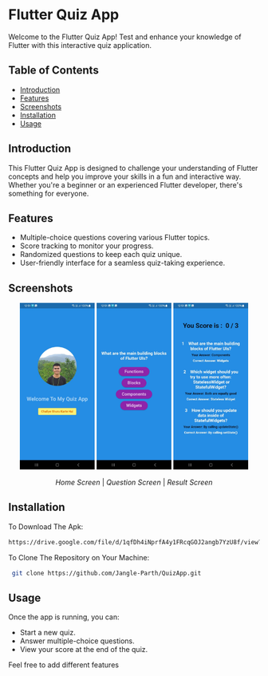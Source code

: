 # Flutter Quiz App

Welcome to the Flutter Quiz App! Test and enhance your knowledge of Flutter with this interactive quiz application.

## Table of Contents
- [Introduction](#introduction)
- [Features](#features)
- [Screenshots](#screenshots)
- [Installation](#installation)
- [Usage](#usage)

## Introduction

This Flutter Quiz App is designed to challenge your understanding of Flutter concepts and help you improve your skills in a fun and interactive way. Whether you're a beginner or an experienced Flutter developer, there's something for everyone.

## Features

- Multiple-choice questions covering various Flutter topics.
- Score tracking to monitor your progress.
- Randomized questions to keep each quiz unique.
- User-friendly interface for a seamless quiz-taking experience.

## Screenshots
<p align="center">
  <img src="/screenshots/screenshot1.png.jpeg" alt="Home Screen" width="150">
  <img src="/screenshots/screenshot2.png.jpeg" alt="Question Screen" width="150">
  <img src="/screenshots/screenshot3.png.jpeg" alt="Result Screen" width="150">
</p>

<p align="center">
  <em>Home Screen</em> | <em>Question Screen</em> | <em>Result Screen</em>
</p>


## Installation

To Download The Apk:

   ```bash
   https://drive.google.com/file/d/1qfDh4iNprfA4y1FRcqGOJ2angb7YzU8f/view?usp=sharing
   ```
To Clone The Repository on Your Machine:

  ```bash
   git clone https://github.com/Jangle-Parth/QuizApp.git
   ```

## Usage
Once the app is running, you can:

- Start a new quiz.
- Answer multiple-choice questions.
- View your score at the end of the quiz.

Feel free to add different features
